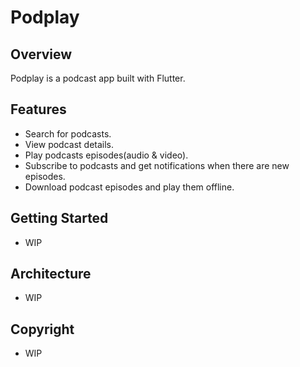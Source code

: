 # Podplay

## Overview

Podplay is a podcast app built with Flutter.

## Features

- Search for podcasts.
- View podcast details.
- Play podcasts episodes(audio & video).
- Subscribe to podcasts and get notifications when there are new episodes.
- Download podcast episodes and play them offline.

## Getting Started

- WIP

## Architecture

- WIP

## Copyright

- WIP
